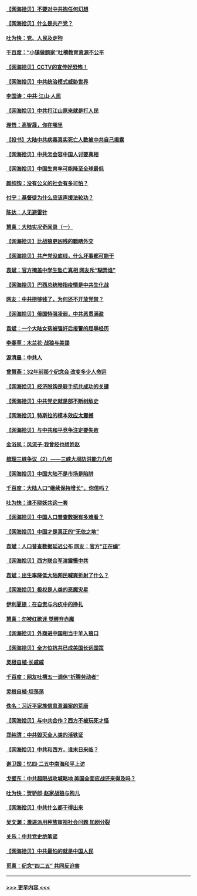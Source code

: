 #### [【网海拾贝】不要对中共抱任何幻想](../pages/nsc993/n12965222.md?t=05220052) 
#### [【网海拾贝】什么是共产党？](../pages/nsc993/n12962781.md?t=05220052) 
#### [吐为快：党、人民及走狗](../pages/nsc993/n12962747.md?t=05220052) 
#### [千百度：“小镇做题家”吐槽教育资源不公平](../pages/nsc993/n12962705.md?t=05220052) 
#### [【网海拾贝】CCTV的宣传好恐怖！](../pages/nsc993/n12959984.md?t=05220052) 
#### [【网海拾贝】中共统治模式威胁世界](../pages/nsc993/n12957622.md?t=05220052) 
#### [李国涛：中共‧江山‧人民](../pages/nsc993/n12957502.md?t=05220052) 
#### [【网海拾贝】中共打江山原来就是打人民](../pages/nsc993/n12954345.md?t=05220052) 
#### [理悟：高智晟，你在哪里](../pages/nsc993/n12953115.md?t=05220052) 
#### [【投书】大陆中共病毒真实死亡人数被中共自己揭露](../pages/nsc993/n12953050.md?t=05220052) 
#### [【网海拾贝】中共怎会容中国人讨要真相](../pages/nsc993/n12952161.md?t=05220052) 
#### [【网海拾贝】中国生育率可能降至全球最低](../pages/nsc993/n12948793.md?t=05220052) 
#### [颜纯钩：没有公义的社会有多可怕？](../pages/nsc993/n12947626.md?t=05220052) 
#### [付宁：基督徒为什么应该声援法轮功？](../pages/nsc993/n12947233.md?t=05220052) 
#### [陈达：人无避雷针](../pages/nsc993/n12947098.md?t=05220052) 
#### [慧真：大陆实况奇闻录（一）](../pages/nsc993/n12945811.md?t=05220052) 
#### [【网海拾贝】比战狼更凶残的戳瞎外交](../pages/nsc993/n12945717.md?t=05220052) 
#### [【网海拾贝】共产党没底线，什么坏事都可能干](../pages/nsc993/n12942090.md?t=05220052) 
#### [袁斌：官方掩盖中学生坠亡真相 网友斥“糊弄谁”](../pages/nsc993/n12942029.md?t=05220052) 
#### [【网海拾贝】巴西总统暗指疫情是中共生化战](../pages/nsc993/n12938999.md?t=05220052) 
#### [网友：中共捞够钱了，为何还不开放党禁？](../pages/nsc993/n12938952.md?t=05220052) 
#### [【网海拾贝】俄国恃强凌弱，中共恶贯满盈](../pages/nsc993/n12936626.md?t=05220052) 
#### [袁斌：一个大陆女孩被强奸后报警的屈辱经历](../pages/nsc993/n12936547.md?t=05220052) 
#### [李春草：木兰花·战狼与美谍](../pages/nsc993/n12935995.md?t=05220052) 
#### [源清晨：中共人](../pages/nsc993/n12935589.md?t=05220052) 
#### [曾慧燕：32年前那个纪念会 改变多少人命运](../pages/nsc993/n12934233.md?t=05220052) 
#### [【网海拾贝】经济脱钩是联手抗共成功的关键](../pages/nsc993/n12934176.md?t=05220052) 
#### [【网海拾贝】中共党史就是部不断树敌史](../pages/nsc993/n12932844.md?t=05220052) 
#### [【网海拾贝】特斯拉的模本效应太震撼](../pages/nsc993/n12925626.md?t=05220052) 
#### [【网海拾贝】与中共和平竞争注定要失败](../pages/nsc993/n12923326.md?t=05220052) 
#### [金浴凤：风流子‧我曾经也想姓赵](../pages/nsc993/n12920911.md?t=05220052) 
#### [梳理三峡争议（2）——三峡大坝防洪能力几何](../pages/nsc993/n12920173.md?t=05220052) 
#### [【网海拾贝】中国大陆不是市场是陷阱](../pages/nsc993/n12920143.md?t=05220052) 
#### [千百度：大陆人口“继续保持增长”，你信吗？](../pages/nsc993/n12918946.md?t=05220052) 
#### [吐为快：谁不晓妖共这一套](../pages/nsc993/n12918941.md?t=05220052) 
#### [【网海拾贝】中国人口普查数据有多难看？](../pages/nsc993/n12917822.md?t=05220052) 
#### [【网海拾贝】中国才是真正的“无依之地”](../pages/nsc993/n12915845.md?t=05220052) 
#### [袁斌：人口普查数据延迟公布 网友：官方“正在编”](../pages/nsc993/n12915748.md?t=05220052) 
#### [【网海拾贝】西方联合军演震慑中共](../pages/nsc993/n12913466.md?t=05220052) 
#### [袁斌：出生率降低大陆网民喊爽折射了什么？](../pages/nsc993/n12913365.md?t=05220052) 
#### [【网海拾贝】极权是人类的恶魔灾星](../pages/nsc993/n12910697.md?t=05220052) 
#### [伊利夏提：在自责与内疚中的挣扎](../pages/nsc993/n12910493.md?t=05220052) 
#### [慧真：勿被红歌迷 觉醒弃赤魔](../pages/nsc993/n12910485.md?t=05220052) 
#### [【网海拾贝】外商进中国相当于羊入狼口](../pages/nsc993/n12908274.md?t=05220052) 
#### [【网海拾贝】全方位抗共已成美国长远国策](../pages/nsc993/n12906878.md?t=05220052) 
#### [灵根自植‧长戚戚](../pages/nsc993/n12905585.md?t=05220052) 
#### [千百度：网友吐槽五一调休“折腾劳动者”](../pages/nsc993/n12905934.md?t=05220052) 
#### [灵根自植‧坦荡荡](../pages/nsc993/n12905562.md?t=05220052) 
#### [佚名：习近平家族信息泄漏案的荒唐](../pages/nsc993/n12904705.md?t=05220052) 
#### [【网海拾贝】与中共合作？西方不被玩死才怪](../pages/nsc993/n12903873.md?t=05220052) 
#### [郑纯清：中共毁灭全人类的活铁证](../pages/nsc993/n12903785.md?t=05220052) 
#### [【网海拾贝】中共和西方，谁末日来临？](../pages/nsc993/n12903482.md?t=05220052) 
#### [谢卫国：忆四‧二五中南海和平上访](../pages/nsc993/n12902192.md?t=05220052) 
#### [戈壁东：中共超限战攻城略地 美国全面应战还来得及吗？](../pages/nsc993/n12902297.md?t=05220052) 
#### [吐为快：贺骄郎‧赵家战狼与狗儿](../pages/nsc993/n12902280.md?t=05220052) 
#### [【网海拾贝】中共什么都干得出来](../pages/nsc993/n12897500.md?t=05220052) 
#### [吴文渊：激进派用种族审视社会问题 加剧分裂](../pages/nsc993/n12893881.md?t=05220052) 
#### [关乐：中共党史绝笔谣](../pages/nsc993/n12897270.md?t=05220052) 
#### [【网海拾贝】中共最怕的就是中国人民](../pages/nsc993/n12894705.md?t=05220052) 
#### [觅真：纪念“四二五” 共同反迫害](../pages/nsc993/n12894553.md?t=05220052) 

----
#### [ >>> 更早内容 <<< ](../indexes/nsc993-earlier.md)
